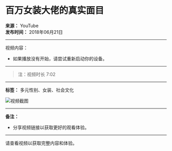 # 百万女装大佬的真实面目

**来源：** YouTube  
**发布时间：** 2018年06月21日

---

视频内容：
- 如果播放没有开始，请尝试重新启动你的设备。

---

> 注：视频时长 7:02

---

**标签：** 多元性别、女装、社会文化

![视频截图](https://via.placeholder.com/150) <!-- 示例图片链接，请将其替换为实际视频相关图片链接 -->

---

**备注：** 
- 分享视频链接以获取更好的观看体验。

---

请查看视频以获取完整内容和体验。